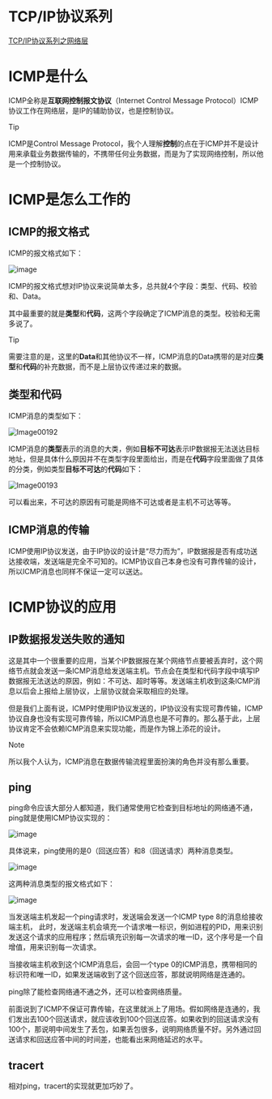 # TCP/IP协议系列

[TCP/IP协议系列之网络层](https://blog.npex.top/post/21.html)

# ICMP是什么
ICMP全称是**互联网控制报文协议**（Internet Control Message Protocol）ICMP协议工作在网络层，是IP的辅助协议，也是控制协议。

> [!TIP]
> ICMP是Control Message Protocol，我个人理解**控制**的点在于ICMP并不是设计用来承载业务数据传输的，不携带任何业务数据，而是为了实现网络控制，所以他是一个控制协议。

# ICMP是怎么工作的

## ICMP的报文格式

ICMP的报文格式如下：

![image](https://github.com/user-attachments/assets/fb0d56fd-4c07-492e-bc74-da64b23aef26)

ICMP的报文格式想对IP协议来说简单太多，总共就4个字段：类型、代码、校验和、Data。

其中最重要的就是**类型**和**代码**，这两个字段确定了ICMP消息的类型。校验和无需多说了。

> [!TIP]
> 需要注意的是，这里的**Data**和其他协议不一样，ICMP消息的Data携带的是对应**类型**和**代码**的补充数据，而不是上层协议传递过来的数据。

## 类型和代码

ICMP消息的类型如下：

![Image00192](https://github.com/user-attachments/assets/1dfce6c6-2f08-47cf-941f-95611efc2382)

ICMP消息的**类型**表示的消息的大类，例如**目标不可达**表示IP数据报无法送达目标地址，但是具体什么原因并不在类型字段里面给出，而是在**代码**字段里面做了具体的分类，例如类型**目标不可达**的**代码**如下：

![Image00193](https://github.com/user-attachments/assets/85448aa6-ea80-49bf-a9b7-f510d13934c0)

可以看出来，不可达的原因有可能是网络不可达或者是主机不可达等等。

## ICMP消息的传输

ICMP使用IP协议发送，由于IP协议的设计是“尽力而为”，IP数据报是否有成功送达接收端，发送端是完全不可知的。ICMP协议自己本身也没有可靠传输的设计，所以ICMP消息也同样不保证一定可以送达。


# ICMP协议的应用

## IP数据报发送失败的通知

这是其中一个很重要的应用，当某个IP数据报在某个网络节点要被丢弃时，这个网络节点就会发送一条ICMP消息给发送端主机。节点会在类型和代码字段中填写IP数据报无法送达的原因，例如：不可达、超时等等。发送端主机收到这条ICMP消息以后会上报给上层协议，上层协议就会采取相应的处理。

但是我们上面有说，ICMP时使用IP协议发送的，IP协议没有实现可靠传输，ICMP协议自身也没有实现可靠传输，所以ICMP消息也是不可靠的。那么基于此，上层协议肯定不会依赖ICMP消息来实现功能，而是作为锦上添花的设计。

> [!NOTE]
> 所以我个人认为，ICMP消息在数据传输流程里面扮演的角色并没有那么重要。

## ping

ping命令应该大部分人都知道，我们通常使用它检查到目标地址的网络通不通，ping就是使用ICMP协议实现的：

![image](https://github.com/user-attachments/assets/acf32bf3-b944-49c5-b10b-0adc18a1f50f)

具体说来，ping使用的是0（回送应答）和8（回送请求）两种消息类型。

![image](https://github.com/user-attachments/assets/a86f0bf3-0944-4cce-9ab6-778329964164)


这两种消息类型的报文格式如下：

![image](https://github.com/user-attachments/assets/a6bc22ab-3f3f-4226-a95f-5dab4d1c3436)

当发送端主机发起一个ping请求时，发送端会发送一个ICMP type 8的消息给接收端主机，
此时，发送端主机会填充一个请求唯一标识，例如进程的PID，用来识别发送这个请求的应用程序；然后填充识别每一次请求的唯一ID，这个序号是一个自增值，用来识别每一次请求。

当接收端主机收到这个ICMP消息后，会回一个type 0的ICMP消息，携带相同的标识符和唯一ID，如果发送端收到了这个回送应答，那就说明网络是连通的。

ping除了能检查网络通不通之外，还可以检查网络质量。

前面说到了ICMP不保证可靠传输，在这里就派上了用场。假如网络是连通的，我们发出去100个回送请求，就应该收到100个回送应答。如果收到的回送请求没有100个，那说明中间发生了丢包，如果丢包很多，说明网络质量不好。另外通过回送请求和回送应答中间的时间差，也能看出来网络延迟的水平。

## tracert

相对ping，tracert的实现就更加巧妙了。


 